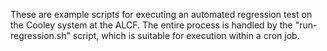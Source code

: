 These are example scripts for executing an automated regression test on the 
Cooley system at the ALCF.  The entire process is handled by the 
"run-regression.sh" script, which is suitable for execution within a cron job.
